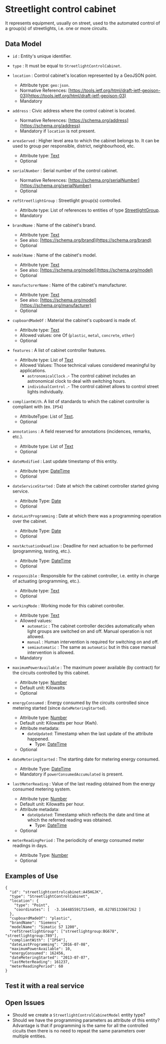 # Streetlight control cabinet

It represents equipment, usually on street, used to the automated control of a group(s) of streetlights, i.e. one or more circuits.

## Data Model

+ `id` : Entity's unique identifier. 

+ `type` : It must be equal to `StreetlightControlCabinet`.

+ `location` : Control cabinet's location represented by a GeoJSON point. 
    + Attribute type: `geo:json`.
    + Normative References: [https://tools.ietf.org/html/draft-ietf-geojson-03](https://tools.ietf.org/html/draft-ietf-geojson-03)
    + Mandatory

+ `address` : Civic address where the control cabinet is located. 
    + Normative References: [https://schema.org/address](https://schema.org/address)
    + Mandatory if `location` is not present.
        
+ `areaServed` : Higher level area to which the cabinet belongs to. It can be used to group per
responsible, district, neighbourhood, etc.
    + Attribute type: [Text](https://schema.org/Text)
    + Optional
    
+ `serialNumber` : Serial number of the control cabinet.
    + Normative References: [https://schema.org/serialNumber](https://schema.org/serialNumber)
    + Optional   

+ `refStreetlightGroup` : Streetlight group(s) controlled. 
    + Attribute type: List of references to entities of type [StreetlightGroup](../../StreetlightGroup/doc/spec.md).
    + Mandatory

+ `brandName` : Name of the cabinet's brand.
    + Attribute type: [Text](https://schema.org/Text)
    + See also: [https://schema.org/brand](https://schema.org/brand)
    + Optional

+ `modelName` : Name of the cabinet's model.
    + Attribute type: [Text](https://schema.org/Text)
    + See also: [https://schema.org/model](https://schema.org/model)
    + Optional

+ `manufacturerName` : Name of the cabinet's manufacturer.
    + Attribute type: [Text](https://schema.org/Text)
    + See also: [https://schema.org/model](https://schema.org/manufacturer)
    + Optional

+ `cupboardMadeOf` : Material the cabinet's cupboard is made of. 
    + Attribute type: [Text](https://schema.org/Text)
    + Allowed values: one Of (`plastic`, `metal`, `concrete`, `other`)
    + Optional

+ `features` : A list of cabinet controller features. 
    + Attribute type: List of [Text](https://schema.org/Text)
    + Allowed Values: Those technical values considered meaningful by applications.
        + `astronomicalClock` .- The control cabinet includes an astronomical clock to deal with switching hours. 
        + `individualControl` .- The control cabinet allows to control street lights individually. 

+ `compliantWith`. A list of standards to which the cabinet controller is compliant with (ex. `IP54`)
    + AttributeType: List of [Text](https://schema.org/Text).
    + Optional
    
+ `annotations` : A field reserved for annotations (incidences, remarks, etc.).
    + Attribute type: List of [Text](https://schema.org/Text)
    + Optional

+ `dateModified` : Last update timestamp of this entity.
    + Attribute type: [DateTime](https://schema.org/DateTime)
    + Optional

+ `dateServiceStarted` : Date at which the cabinet controller started giving service.
    + Attribute Type: [Date](http://schema.org/Date)
    + Optional

+ `dateLastProgramming` : Date at which there was a programming operation over the cabinet.
    + Attribute Type: [Date](http://schema.org/DateTime)
    + Optional
    
+ `nextActuationDeadline` : Deadline for next actuation to be performed (programming, testing, etc.).
    + Attribute Type: [DateTime](http://schema.org/DateTime)
    + Optional   

+ `responsible` : Responsible for the cabinet controller, i.e. entity in charge of actuating (programming, etc.). 
    + Attribute type: [Text](http://schema.org/Text)
    + Optional

+ `workingMode` : Working mode for this cabinet controller.
    + Attribute type: [Text](http://schema.org/Text)
    + Allowed values: 
        + `automatic` : The cabinet controller decides automatically when light groups are switched on and off.
        Manual operation is not allowed. 
        + `manual` : Human intervention is required for switching on and off. 
        + `semiautomatic` : The same as `automatic` but in this case manual intervention is allowed. 
    + Mandatory 

+ `maximumPowerAvailable` : The maximum power available (by contract) for the circuits controlled by this cabinet.
    + Attribute type: [Number](http://schema.org/Number)
    + Default unit: Kilowatts
    + Optional
    
 + `energyConsumed` :  Energy consumed by the circuits controlled since metering started (since `dateMeteringStarted`).
    + Attribute type: [Number](https://schema.org/Number)
    + Default unit: Kilowatts per hour (Kwh).
    + Attribute metadata:
        + `dateUpdated`: Timestamp when the last update of the attribute happened.
            + Type: [DateTime](http://schema.org/DateTime)
    + Optional
    
+ `dateMeteringStarted` : The starting date for metering energy consumed.
    + Attribute Type: [DateTime](http://schema.org/DateTime)
    + Mandatory if `powerConsumedAccumulated` is present.     

+ `lastMeterReading` : Value of the last reading obtained from the energy consumed metering system.
    + Attribute type: [Number](https://schema.org/Number)
    + Default unit: Kilowatts per hour.
    + Attribute metadata:
        + `dateUpdated`: Timestamp which reflects the date and time at which the referred reading was obtained.
            + Type: [DateTime](http://schema.org/DateTime)
    + Optional
    
+ `meterReadingPeriod` : The periodicity of energy consumed meter readings in days.
    + Attribute Type: [Number](http://schema.org/Number)
    + Optional
      
## Examples of Use

    {
      "id": "streetlightcontrolcabinet:A45HGJK",
      "type": "StreetlightControlCabinet",
      "location": {
        "type": "Point",
        "coordinates": [  -3.164485591715449, 40.62785133667262 ]
      },
      "cupboardMadeOf": "plastic",
      "brandName": "Siemens",
      "modelName": "Simatic S7 1200",
      "refStreetlightGroup": ["streetlightgroup:BG678", "streetlightgroup:789"],
      "compliantWith": ["IP54"],
      "dateLastProgramming": "2016-07-08",
      "maximumPowerAvailable": 10,
      "energyConsumed": 162456,
      "dateMeteringStarted": "2013-07-07",
      "lastMeterReading": 161237,
      "meterReadingPeriod": 60
    }


## Test it with a real service


## Open Issues

+ Should we create a `StreetlightControlCabinetModel` entity type?
+ Should we have the programming parameters as attribute of this entity? Advantage is that if programming is the same
for all the controlled cicuits then there is no need to repeat the same parameters over multiple entities. 